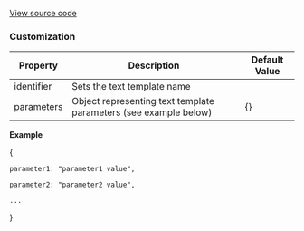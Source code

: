 [View source code](https://github.com/OMNIALowCode/omnia3-samples/blob/master/webcomponents/web-components/TextTemplateRender/text-template-render.js)

### Customization
| Property | Description                     | Default Value |
|----------|---------------------------------|---------------|
| identifier | Sets the text template name |          |
| parameters | Object representing text template parameters (see example below) | {}        |

**Example**

{
    
    parameter1: "parameter1 value",

    parameter2: "parameter2 value",

    ...

}
